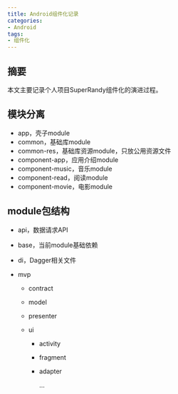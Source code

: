 ```yaml
---
title: Android组件化记录
categories:
- Android
tags:
- 组件化
---
```


## 摘要

本文主要记录个人项目SuperRandy组件化的演进过程。

<!--more-->



## 模块分离

- app，壳子module
- common，基础库module
- common-res，基础库资源module，只放公用资源文件
- component-app，应用介绍module
- component-music，音乐module
- component-read，阅读module
- component-movie，电影module

## module包结构

- api，数据请求API

- base，当前module基础依赖

- di，Dagger相关文件

- mvp

  - contract

  - model

  - presenter

  - ui

    - activity

    - fragment

    - adapter

      ...



